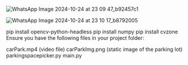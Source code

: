 ![WhatsApp Image 2024-10-24 at 23 09 47_b92457c1](https://github.com/user-attachments/assets/3af1ddb6-cad9-47ad-85ee-d7ba9721c2e0)

![WhatsApp Image 2024-10-24 at 23 10 17_b8792005](https://github.com/user-attachments/assets/1df4caec-2192-4da2-9e65-59f5c4060b9b)



pip install opencv-python-headless
pip install numpy
pip install cvzone
Ensure you have the following files in your project folder:

carPark.mp4 (video file)
carParkImg.png (static image of the parking lot)
parkingspacepicker.py
main.py

